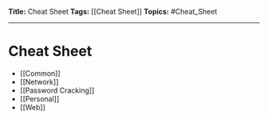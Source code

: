 **Title:** Cheat Sheet
**Tags:** [[Cheat Sheet]]
**Topics:** #Cheat_Sheet 

---
# Cheat Sheet
- [[Common]]
- [[Network]]
- [[Password Cracking]]
- [[Personal]]
- [[Web]]
